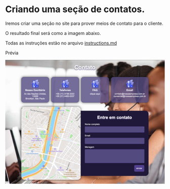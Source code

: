 # Criando uma seção de contatos.

Iremos criar uma seção no site para prover meios de contato para o cliente.

O resultado final será como a imagem abaixo.

Todas as instruções estão no arquivo [instructions.md](instructions.md)


Prévia

![Prévia](assets/layout.png)
